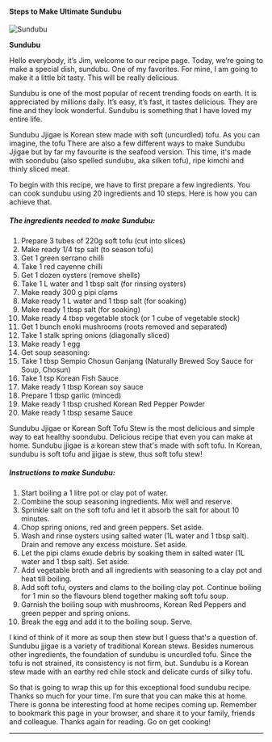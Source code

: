             

#### Steps to Make Ultimate Sundubu

![Sundubu](https://img-global.cpcdn.com/recipes/e3d8a8bcfad674bf/751x532cq70/sundubu-recipe-main-photo.jpg)

**Sundubu**

Hello everybody, it’s Jim, welcome to our recipe page. Today, we’re going to make a special dish, sundubu. One of my favorites. For mine, I am going to make it a little bit tasty. This will be really delicious.

Sundubu is one of the most popular of recent trending foods on earth. It is appreciated by millions daily. It’s easy, it’s fast, it tastes delicious. They are fine and they look wonderful. Sundubu is something that I have loved my entire life.

Sundubu Jjigae is Korean stew made with soft (uncurdled) tofu. As you can imagine, the tofu There are also a few different ways to make Sundubu Jjigae but by far my favourite is the seafood version. This time, it's made with soondubu (also spelled sundubu, aka silken tofu), ripe kimchi and thinly sliced meat.

To begin with this recipe, we have to first prepare a few ingredients. You can cook sundubu using 20 ingredients and 10 steps. Here is how you can achieve that.

##### The ingredients needed to make Sundubu:

1.  Prepare 3 tubes of 220g soft tofu (cut into slices)
2.  Make ready 1/4 tsp salt (to season tofu)
3.  Get 1 green serrano chilli
4.  Take 1 red cayenne chilli
5.  Get 1 dozen oysters (remove shells)
6.  Take 1 L water and 1 tbsp salt (for rinsing oysters)
7.  Make ready 300 g pipi clams
8.  Make ready 1 L water and 1 tbsp salt (for soaking)
9.  Make ready 1 tbsp salt (for soaking)
10.  Make ready 4 tbsp vegetable stock (or 1 cube of vegetable stock)
11.  Get 1 bunch enoki mushrooms (roots removed and separated)
12.  Take 1 stalk spring onions (diagonally sliced)
13.  Make ready 1 egg
14.  Get soup seasoning:
15.  Take 1 tbsp Sempio Chosun Ganjang (Naturally Brewed Soy Sauce for Soup, Chosun)
16.  Take 1 tsp Korean Fish Sauce
17.  Make ready 1 tbsp Korean soy sauce
18.  Prepare 1 tbsp garlic (minced)
19.  Make ready 1 tbsp crushed Korean Red Pepper Powder
20.  Make ready 1 tbsp sesame Sauce

Sundubu Jjigae or Korean Soft Tofu Stew is the most delicious and simple way to eat healthy soondubu. Delicious recipe that even you can make at home. Sundubu jjigae is a korean stew that's made with soft tofu. In Korean, sundubu is soft tofu and jjigae is stew, thus soft tofu stew!

##### Instructions to make Sundubu:

1.  Start boiling a 1 litre pot or clay pot of water.
2.  Combine the soup seasoning ingredients. Mix well and reserve.
3.  Sprinkle salt on the soft tofu and let it absorb the salt for about 10 minutes.
4.  Chop spring onions, red and green peppers. Set aside.
5.  Wash and rinse oysters using salted water (1L water and 1 tbsp salt). Drain and remove any excess moisture. Set aside.
6.  Let the pipi clams exude debris by soaking them in salted water (1L water and 1 tbsp salt). Set aside.
7.  Add vegetable broth and all ingredients with seasoning to a clay pot and heat till boiling.
8.  Add soft tofu, oysters and clams to the boiling clay pot. Continue boiling for 1 min so the flavours blend together making soft tofu soup.
9.  Garnish the boiling soup with mushrooms, Korean Red Peppers and green pepper and spring onions.
10.  Break the egg and add it to the boiling soup. Serve.

I kind of think of it more as soup then stew but I guess that's a question of. Sundubu jjigae is a variety of traditional Korean stews. Besides numerous other ingredients, the foundation of sundubu is uncurdled tofu. Since the tofu is not strained, its consistency is not firm, but. Sundubu is a Korean stew made with an earthy red chile stock and delicate curds of silky tofu.

So that is going to wrap this up for this exceptional food sundubu recipe. Thanks so much for your time. I’m sure that you can make this at home. There is gonna be interesting food at home recipes coming up. Remember to bookmark this page in your browser, and share it to your family, friends and colleague. Thanks again for reading. Go on get cooking!

* * *